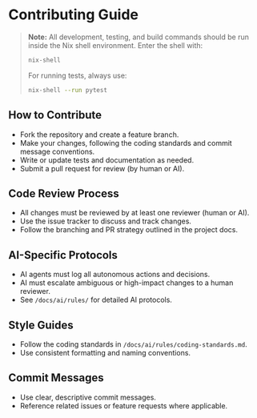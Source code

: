 # Contributing Guide

> **Note:** All development, testing, and build commands should be run inside the Nix shell environment. Enter the shell with:
> 
> ```sh
> nix-shell
> ```
> 
> For running tests, always use:
> 
> ```sh
> nix-shell --run pytest
> ```

## How to Contribute
- Fork the repository and create a feature branch.
- Make your changes, following the coding standards and commit message conventions.
- Write or update tests and documentation as needed.
- Submit a pull request for review (by human or AI).

## Code Review Process
- All changes must be reviewed by at least one reviewer (human or AI).
- Use the issue tracker to discuss and track changes.
- Follow the branching and PR strategy outlined in the project docs.

## AI-Specific Protocols
- AI agents must log all autonomous actions and decisions.
- AI must escalate ambiguous or high-impact changes to a human reviewer.
- See `/docs/ai/rules/` for detailed AI protocols.

## Style Guides
- Follow the coding standards in `/docs/ai/rules/coding-standards.md`.
- Use consistent formatting and naming conventions.

## Commit Messages
- Use clear, descriptive commit messages.
- Reference related issues or feature requests where applicable.
